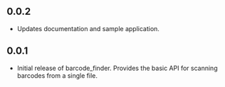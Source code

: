 ## 0.0.2

* Updates documentation and sample application.

## 0.0.1

* Initial release of barcode_finder. Provides the basic API for scanning barcodes from a single file.